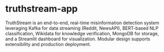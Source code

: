 # truthstream-app
TruthStream is an end-to-end, real-time misinformation detection system  leveraging Kafka for data streaming (Reddit, NewsAPI), BERT-based NLP classification, Wikidata for knowledge verification, MongoDB for storage, and a Streamlit dashboard for visualization. Modular design supports extensibility and production deployment.
